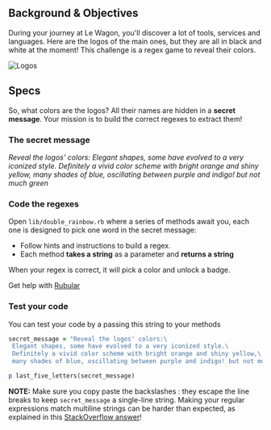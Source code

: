 ## Background & Objectives

During your journey at Le Wagon, you'll discover a lot of tools, services and languages.
Here are the logos of the main ones, but they are all in black and white at the moment!
This challenge is a regex game to reveal their colors.

![Logos](https://raw.githubusercontent.com/lewagon/fullstack-images/master/ruby/double-rainbow_logos.png)



## Specs

So, what colors are the logos? All their names are hidden in a **secret message**. Your mission is to build the correct regexes to extract them!

### The secret message

*Reveal the logos' colors:
Elegant shapes, some have evolved to a very iconized style.
Definitely a vivid color scheme with bright orange and shiny yellow,
many shades of blue, oscillating between purple and indigo! but not much green*

### Code the regexes
Open `lib/double_rainbow.rb` where a series of methods await you, each one is designed to pick one word in the secret message:
- Follow hints and instructions to build a regex.
- Each method **takes a string** as a parameter and **returns a string**

When your regex is correct, it will pick a color and unlock a badge.

Get help with [Rubular](http://rubular.com/)


### Test your code
You can test your code by a passing this string to your methods

```ruby
secret_message = "Reveal the logos' colors:\
 Elegant shapes, some have evolved to a very iconized style.\
 Definitely a vivid color scheme with bright orange and shiny yellow,\
 many shades of blue, oscillating between purple and indigo! but not much green"

p last_five_letters(secret_message)
```

**NOTE:** Make sure you copy paste the backslashes \: they escape the line breaks to keep `secret_message` a single-line string. Making your regular expressions match multiline strings can be harder than expected, as explained in this [StackOverflow answer](https://stackoverflow.com/questions/4257071/ruby-regex-matches-start-of-line-even-without-m-modifier/4257912#4257912)!
